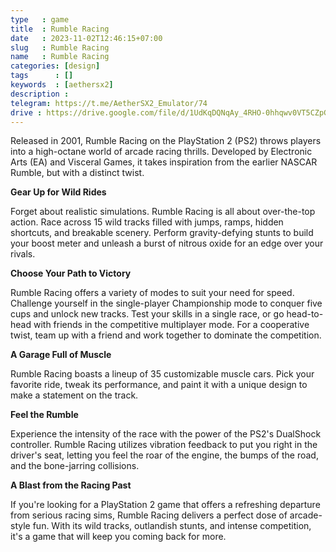```yaml
---
type   : game
title  : Rumble Racing
date   : 2023-11-02T12:46:15+07:00
slug   : Rumble Racing
name   : Rumble Racing
categories: [design]
tags      : []
keywords  : [aethersx2]
description :
telegram: https://t.me/AetherSX2_Emulator/74
drive : https://drive.google.com/file/d/1UdKqDQNqAy_4RHO-0hhqwv0VT5CZpGRw/view?usp=drivesdk
---
```



Released in 2001, Rumble Racing on the PlayStation 2 (PS2) throws players into a high-octane world of arcade racing thrills. Developed by Electronic Arts (EA) and Visceral Games, it takes inspiration from the earlier NASCAR Rumble, but with a distinct twist.

**Gear Up for Wild Rides**

Forget about realistic simulations. Rumble Racing is all about over-the-top action.  Race across 15 wild tracks filled with jumps, ramps, hidden shortcuts, and breakable scenery.  Perform gravity-defying stunts to build your boost meter and unleash a burst of nitrous oxide for an edge over your rivals.

**Choose Your Path to Victory**

Rumble Racing offers a variety of modes to suit your need for speed.  Challenge yourself in the single-player Championship mode to conquer five cups and unlock new tracks.  Test your skills in a single race, or go head-to-head with friends in the competitive multiplayer mode.  For a cooperative twist, team up with a friend and work together to dominate the competition.

**A Garage Full of Muscle**

Rumble Racing boasts a lineup of 35 customizable muscle cars.  Pick your favorite ride, tweak its performance, and paint it with a unique design to make a statement on the track. 

**Feel the Rumble**

Experience the intensity of the race with the power of the PS2's DualShock controller.  Rumble Racing utilizes vibration feedback to put you right in the driver's seat, letting you feel the roar of the engine, the bumps of the road, and the bone-jarring collisions.

**A Blast from the Racing Past**

If you're looking for a PlayStation 2 game that offers a refreshing departure from serious racing sims, Rumble Racing delivers a perfect dose of arcade-style fun.  With its wild tracks, outlandish stunts, and intense competition, it's a game that will keep you coming back for more.
